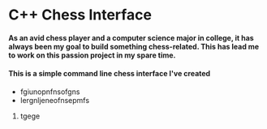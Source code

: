 # C++ Chess Interface

#### As an avid chess player and a computer science major in college, it has always been my goal to build something chess-related. This has lead me to work on this passion project in my spare time.

#### This is a simple command line chess interface I've created 


- fgiunopnfnsofgns
- lergnljeneofnsepmfs


1. tgege
